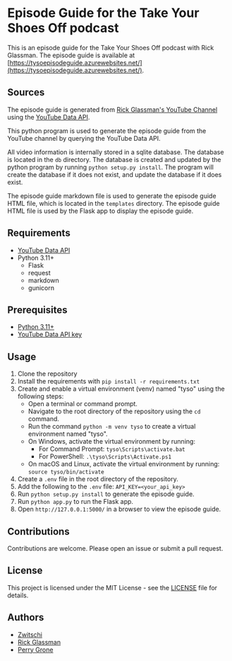 # Episode Guide for the Take Your Shoes Off podcast

This is an episode guide for the Take Your Shoes Off podcast with Rick Glassman. The episode guide is available at [https://tysoepisodeguide.azurewebsites.net/](https://tysoepisodeguide.azurewebsites.net/).

## Sources

The episode guide is generated from [Rick Glassman's YouTube Channel](https://www.youtube.com/@rickglassman) using the [YouTube Data API](https://developers.google.com/youtube).

This python program is used to generate the episode guide from the YouTube channel by querying the YouTube Data API. 

All video information is internally stored in a sqlite database. The database is located in the `db` directory. The database is created and updated by the python program by running `python setup.py install`. The program will create the database if it does not exist, and update the database if it does exist. 

The episode guide markdown file is used to generate the episode guide HTML file, which is located in the `templates` directory. The episode guide HTML file is used by the Flask app to display the episode guide.

## Requirements

* [YouTube Data API](https://developers.google.com/youtube)
* Python 3.11+
    * Flask
    * request
    * markdown
    * gunicorn

## Prerequisites

* [Python 3.11+](https://www.python.org/downloads/)
* [YouTube Data API key](https://developers.google.com/youtube/v3/getting-started)

## Usage

1. Clone the repository
2. Install the requirements with `pip install -r requirements.txt`
3. Create and enable a virtual environment (venv) named "tyso" using the following steps:
    - Open a terminal or command prompt.
    - Navigate to the root directory of the repository using the `cd` command.
    - Run the command `python -m venv tyso` to create a virtual environment named "tyso".
    - On Windows, activate the virtual environment by running: 
      - For Command Prompt: `tyso\Scripts\activate.bat`
      - For PowerShell: `.\tyso\Scripts\Activate.ps1`
    - On macOS and Linux, activate the virtual environment by running: `source tyso/bin/activate`
4. Create a `.env` file in the root directory of the repository.
5. Add the following to the `.env` file: `API_KEY=<your_api_key>`
6. Run `python setup.py install` to generate the episode guide.
7. Run `python app.py` to run the Flask app.
8. Open `http://127.0.0.1:5000/` in a browser to view the episode guide.

## Contributions

Contributions are welcome. Please open an issue or submit a pull request.

## License

This project is licensed under the MIT License - see the [LICENSE](LICENSE) file for details.

## Authors

* [Zwitschi](https://zwitschi.net)
* [Rick Glassman](https://rickglassman.com)
* [Perry Grone](https://www.harryandmarv.co)
